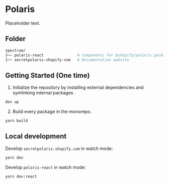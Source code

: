 # Polaris

Placeholder text.

## Folder

```sh
spectrum/
├── polaris-react               # Components for @shopify/polaris package
├── secretpolaris-shopify-com   # Documentation website
```

## Getting Started (One time)

1. Initialize the repository by installing external dependencies and symlinking internal packages.

```sh
dev up
```

2. Build every package in the monorepo.

```sh
yarn build
```

## Local development

Develop `secretpolaris.shopify.com` in watch mode:

```sh
yarn dev
```

Develop `polaris-react` in watch mode:

```sh
yarn dev:react
```
